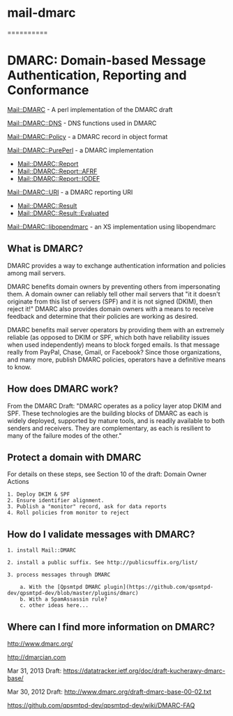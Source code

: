 # mail-dmarc
==========

# DMARC: Domain-based Message Authentication, Reporting and Conformance

[Mail::DMARC](lib/Mail/DMARC.pm) - A perl implementation of the DMARC draft

[Mail::DMARC::DNS](lib/Mail/DMARC/DNS.pm) - DNS functions used in DMARC

[Mail::DMARC::Policy](lib/Mail/DMARC/Policy.pm) - a DMARC record in object format

[Mail::DMARC::PurePerl](lib/Mail/DMARC/PurePerl.pm) - a DMARC implementation

* [Mail::DMARC::Report](lib/Mail/DMARC/Report.pm)
* [Mail::DMARC::Report::AFRF](lib/Mail/DMARC/Report/AFRF.pm)
* [Mail::DMARC::Report::IODEF](lib/Mail/DMARC/Report/IODEF.pm)

[Mail::DMARC::URI](lib/Mail/DMARC/URI.pm) - a DMARC reporting URI

* [Mail::DMARC::Result](lib/Mail/DMARC/Result.pm)
* [Mail::DMARC::Result::Evaluated](lib/Mail/DMARC/Result/Evaluated.pm)

[Mail::DMARC::libopendmarc](http://search.cpan.org/~shari/Mail-DMARC-opendmarc) - an XS implementation using libopendmarc


## What is DMARC?

DMARC provides a way to exchange authentication information and policies among mail servers.

DMARC benefits domain owners by preventing others from impersonating them. A domain owner can reliably tell other mail servers that "it it doesn't originate from this list of servers (SPF) and it is not signed (DKIM), then reject it!" DMARC also provides domain owners with a means to receive feedback and determine that their policies are working as desired.

DMARC benefits mail server operators by providing them with an extremely reliable (as opposed to DKIM or SPF, which both have reliability issues when used independently) means to block forged emails. Is that message really from PayPal, Chase, Gmail, or Facebook? Since those organizations, and many more, publish DMARC policies, operators have a definitive means to know.

## How does DMARC work?

From the DMARC Draft: "DMARC operates as a policy layer atop DKIM and SPF. These technologies are the building blocks of DMARC as each is widely deployed, supported by mature tools, and is readily available to both senders and receivers. They are complementary, as each is resilient to many of the failure modes of the other."

## Protect a domain with DMARC

For details on these steps, see Section 10 of the draft: Domain Owner Actions

    1. Deploy DKIM & SPF
    2. Ensure identifier alignment.
    3. Publish a "monitor" record, ask for data reports
    4. Roll policies from monitor to reject


## How do I validate messages with DMARC?

    1. install Mail::DMARC

    2. install a public suffix. See http://publicsuffix.org/list/

    3. process messages through DMARC

        a. With the [Qpsmtpd DMARC plugin](https://github.com/qpsmtpd-dev/qpsmtpd-dev/blob/master/plugins/dmarc)
        b. With a SpamAssassin rule?
        c. other ideas here...

## Where can I find more information on DMARC?

http://www.dmarc.org/

http://dmarcian.com

Mar 31, 2013 Draft: https://datatracker.ietf.org/doc/draft-kucherawy-dmarc-base/

Mar 30, 2012 Draft: http://www.dmarc.org/draft-dmarc-base-00-02.txt

https://github.com/qpsmtpd-dev/qpsmtpd-dev/wiki/DMARC-FAQ

